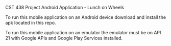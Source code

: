 CST 438 Project
Android Application - Lunch on Wheels

To run this mobile application on an Android device download and install the apk located in this repo.

To run this mobile application on an emulator the emulator must be on API 21 with Google APIs and Google Play Services installed.